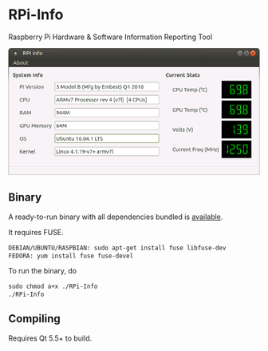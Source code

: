 RPi-Info
=============

Raspberry Pi Hardware & Software Information Reporting Tool 


![screen](https://raw.githubusercontent.com/mohdumar644/RPi-Info/master/images/screenshot.png "Screenshot")

Binary
-------

A ready-to-run binary with all dependencies bundled is [available](https://github.com/mohdumar644/RPi-Info/raw/master/bin/RPi-Info).

It requires FUSE.
```
DEBIAN/UBUNTU/RASPBIAN: sudo apt-get install fuse libfuse-dev
FEDORA: yum install fuse fuse-devel
```

To run the binary, do

```
sudo chmod a+x ./RPi-Info
./RPi-Info
```


Compiling
-------

Requires Qt 5.5+ to build.
